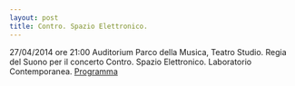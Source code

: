 ```yaml
---
layout: post
title: Contro. Spazio Elettronico.
---
```


27/04/2014 ore 21:00 Auditorium Parco della Musica, Teatro Studio. Regia del Suono per il concerto Contro. Spazio Elettronico. Laboratorio Contemporanea.
[Programma](http://www.giuseppesilvi.com/__depot/Locandine_Programmi/2014_04_27_ControSpazioElettronico.pdf)